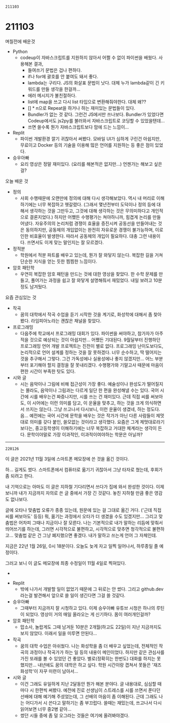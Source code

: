 `211103`

# 211103

며칠전에 배운것

- Python
  - codeup이 자바스크립트를 지원하지 않아서 어쩔 수 없이 파이썬을 배웠다. 사용해본 결과,
    - 들여쓰기 문법은 겁나 편하다.
    - if나 for에 괄호를 안 붙여도 돼서 좋다.
    - lambda는 구리다. JS의 화살표 문법이 낫다. 대체 누가 lambda같이 긴 키워드를 만들 생각을 한걸까...
    - 에러 메시지가 불친절하다.
    - list에 map을 쓰고 다시 list 타입으로 변환해줘야한다. 대체 왜??
    - [] \* n으로 Repeat을 하거나 하는 재미있는 문법들이 있다.
    - Bundler가 없는 것 같다. 그런건 JS에서만 쓰나보다. Bundler가 있었다면 Codeup에서도 js2py를 불러와서 자바스크립트로 코딩할 수 있었을탠데...
    - 쓰면 쓸수록 뭔가 자바스크립트보다 맘에 드는 느낌이...
- Replit
  - 파이썬 개발환경 깔기 귀찮아서 써봤다. 모바일 UI가 심하게 구린건 아쉽지만, 무료이고 Docker 등의 기술을 이용해 많은 언어를 지원하는 등 좋은 점이 있었다.
- 승우아빠
  - 요리 영상은 정말 재미있다. (요리를 해본적은 없지만...) 언젠가는 해보고 싶은걸?

오늘 배운 것

- 정의
  - 사회 수행때문에 오랜만에 정의에 대해 다시 생각해보았다.
    역시 내 머리로 이해하기에는 너무 복잡하고 헷갈렸다. (그래서 몇년전부터 도덕이나 정의 등에 대해서 생각하는 것을 그만두고, 그것에 대해 생각하는 것은 무의미하다고 개인적으로 결론지었다.)
    하지만 어쨌든 수행평가는 쳐야하니까, 힘겹게 논리를 만들어냈다.
    자유주의의 논리처럼 경쟁이 효율을 증진시켜 공동선을 만들어내는 것은 동의하지만, 공동체의 개입없이는 완전히 자유로운 경쟁이 불가능하며, 이로 인한 비효율이 발생한다. 따라서 공동체의 개입이 필요하다. 대충 그런 내용이다. 쓰면서도 이게 맞는 말인지는 잘 모르겠다.
- 정적분
  - 학원에서 적분 파트를 배우고 있는데, 뭔가 잘 와닿지 않는다.
    복잡한 길을 거쳐 단순한 지식을 얻는 듯한 찜찜한 느낌이다.
- 암호 패턴학
  - 우연히 복잡한 암호 패턴을 만드는 것에 대한 영상을 찾았다.
    한 수학 문제를 만들고, 풀어가는 과정을 쉽고 잘 와닿게 설명해줘서 재밌었다. 내일 보려고 10분 정도 남겨뒀다.

요즘 관심있는 것

- 작곡
  - 꿈의 대학에서 작곡 수업을 듣기 시작한 것을 계기로, 화성학에 대해서 좀 찾아봤다. 라임피아노라는 괜찮은 채널을 찾았다.
- 프로그래밍
  - 다음주에 학교에서 프로그래밍 대회가 있다. 파이썬을 써야하고, 참가자가 아주 적을 것으로 예상되는 것이 아쉽지만... 어쨌든 기대된다.
    9월달부터 진행하던 프로그래밍 언어 개발 프로젝트는 진전이 별로 없다. 프로그래밍 난이도보다도, 논리적으로 언어 설계를 정하는 것을 잘 못하겠다. 너무 순수하고, 딱 떨어지는 것을 추구해서 그렇다. 그건 가독성에나 실용성에나 좋지 않겠지만... 어느 부분부터 포기해야 할지 결정을 잘 못내리겠다. 수행평가와 기말고사 때문에 마음이 편한 시간이 부족한 탓도 있다.
- 시와 글
  - 시는 음악이나 그림에 비해 접근성이 가장 좋다. 예술성이나 완성도가 떨어질지는 몰라도, 음악이나 그림과는 다르게 일단 한 편을 완성해낼 수는 있다. 국어 시간에 시를 배우는건 짜증나지만, 시를 쓰는 건 재미있다. 근데 직접 씨를 써보아도, 이 시어에는 이런 의미를 담고, 이 운율을 맞추고, 하는 것을 크게 의식하면서 쓰지는 않는다. 그냥 쓰고나서 다시보니, 이런 운율이 생겼네, 하는 정도다.
    음... 예전에는 국어 시간에 문학을 배우는 것은 작가가 아닌 다른 사람들이 제멋대로 의미를 갖다 붙인, 쓸모없는 것이라고 생각했다. 요즘은 그게 제멋대로라기 보다는, 중고등학생이 이해하기에는 너무 복잡하고 거대한 체계라는 생각이 든다. 문학이야말로 가장 이과적인, 이과적이여야하는 학문은 아닐까?

---

`220126`

이 글은 2021년 11월 3일에 스마트폰 메모장에 쓴 것을 옮긴 것이다.

하... 길게도 썼다. 스마트폰에서 컴퓨터로 옮기기 귀찮아서 그냥 타자로 쳤는데, 후회가 좀 되려고 한다.

내 기억으로는 아마도 이 글은 지하철 기다리면서 쓰다가 집에 와서 완성한 것이다. 이제 보니까 내가 지금까지 자의로 쓴 글 중에서 가장 긴 것같다. 놓친 지하철 만큼 좋은 영감도 없나보다.

글에 오타나 맞춤법 오류가 종종 있는데, 원문에 있는 걸 그대로 옮긴 거다.
('근데 직접 씨를 써보아도' 등등)
뭐, 옮기는 과정에서 오타가 더 생겼을 수도 있겠지만...
그리고 맞춤법은 어차피 그때나 지금이나 잘 모른다.
나는 기본적으로 내가 말하는 리듬에 맞춰서 띄어쓰기를 하는데, 그러면 시각적으로 불편하고, 시각적으로 맞추면 청각적으로 불편하고...
맞춤법 같은 건 그냥 폐지했으면 좋겠다.
내가 말하고 쓰는게 언어 그 자체인데.

지금은 22년 1월 26일, 0시 18분이다. 오늘도 늦게 자고 일찍 일어나서, 하루종일 졸 예정이다.

그러고 보니 이 글도 메모장에 최종 수정일이 11월 4일로 찍혀있다.

+

- Replit
  - 밖에 나가서 개발할 일이 없었기 때문에 그 뒤로는 안 썼다.
    그리고 github.dev라는걸 발견해서 앞으로 쓸 일이 생긴다면 그걸 쓸 것같다. 
- 승우아빠
  - 그때부터 지금까지 잘 시청하고 있다. 이제 승우아빠 유튜브 시청은 하나의 루틴이 되었다. 영상이 거의 매일 올라오는 게 신기하다. 몸이 여러개인걸까?
- 암호 패턴학
  - 맙소사, 놀랍게도 그때 남겨둔 10분은 2개월(하고도 22일)이 지난 지금까지도 보지 않았다. 이래서 일을 미루면 안된다...
- 작곡
  - 꿈의 대학 수업은 아쉬웠다. 나는 화성학을 좀 더 배우고 싶었는데, 전체적인 작곡의 과정이나 작곡가가 하는 일 등의 내용이 메인이었다.
    하지만 같은 관심사를 가진 또래를 볼 수 있었던 건 좋았다. 별로(정확히는 한번도) 대화를 하지는 못했지만...
    내년에도 꿈의 대학은 하고 싶다. 학원 시간이랑 겹쳐서 못들은 '재즈 화성학'이 자꾸 미련이 남아서...
- 시와 글
  - 이건 그래도 유일하게 지난 2달동안 뭔가 해본 분야다. 글 내용대로, 심심할 때마다 시 한편씩 써봤다. 예전에 진로 선생님이 스트레스를 시를 쓰면서 푼다던 선배에 대해 예기해 주셨었는데, 그 선배의 마음이 좀 이해된다. 근데 그래도 나는 어디가서 시 쓴다고 말하기는 좀 부끄럽다. 쓸때는 재밌는데, 쓰고나서 다시 읽어보면 너무 중2병 같아...
  - 썼던 시들 중에 좀 덜 오그라는 것들은 여기에 올려봐야겠다.

